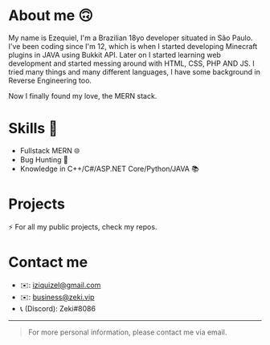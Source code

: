 # About me 🙃

My name is Ezequiel, I'm a Brazilian 18yo developer situated in São Paulo.
I've been coding since I'm 12, which is when I started developing
Minecraft plugins in JAVA using Bukkit API.
Later on I started learning web development and started messing around with HTML, CSS, PHP AND JS.
I tried many things and many different languages, I have some background in Reverse Engineering too.

Now I finally found my love, the MERN stack.

# Skills 💪

- Fullstack MERN 🌐
- Bug Hunting 🐞
- Knowledge in C++/C#/ASP.NET Core/Python/JAVA 📚

# Projects

⚡ For all my public projects, check my repos.

# Contact me

- ✉️: iziquizel@gmail.com
- ✉️: business@zeki.vip
- 📞 (Discord): Zeki#8086

------
> For more personal information, please contact me via email.
